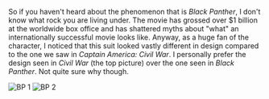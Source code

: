 So if you haven't heard about the phenomenon that is *Black Panther*, I don't know what rock you are living under. The movie has grossed over $1 billion at the worldwide box office and has shattered myths about "what" an internationally successful movie looks like. Anyway, as a huge fan of the character, I noticed that this suit looked vastly different in design compared to the one we saw in *Captain America: Civil War*. I personally prefer the design seen in *Civil War* (the top picture) over the one seen in *Black Panther*. Not quite sure why though.

<img src="/tysons-random-musings/img/BP1.jpg" alt="BP 1">

<img src="/tysons-random-musings/img/BP2.jpg" alt="BP 2">
